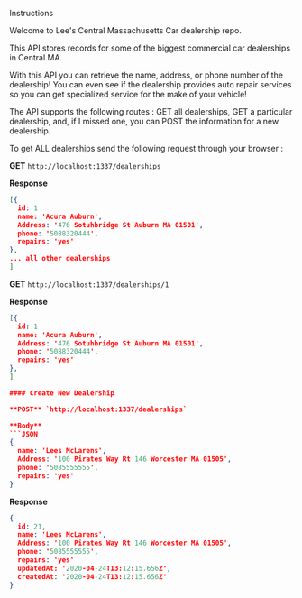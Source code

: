Instructions

Welcome to Lee's Central Massachusetts Car dealership repo. 

This API stores records for some of the biggest commercial car dealerships in Central MA.

With this API you can retrieve the name, address, or phone number of the dealership! You can even see if the dealership provides auto repair services so you can get specialized service for the make of your vehicle!

The API supports the following routes : GET all dealerships, GET a particular dealership, and, if I missed one, you can POST the information for a new dealership.

To get ALL dealerships send the following request through your browser : 

**GET** `http://localhost:1337/dealerships`

**Response**
```JSON
[{
  id: 1
  name: 'Acura Auburn',
  Address: '476 Sotuhbridge St Auburn MA 01501',
  phone: '5088320444',
  repairs: 'yes'
},
... all other dealerships
]
```


**GET** `http://localhost:1337/dealerships/1`

**Response**
```JSON
[{
  id: 1
  name: 'Acura Auburn',
  Address: '476 Sotuhbridge St Auburn MA 01501',
  phone: '5088320444',
  repairs: 'yes'
},
]

#### Create New Dealership

**POST** `http://localhost:1337/dealerships`

**Body**
```JSON
{
  name: 'Lees McLarens',
  Address: '100 Pirates Way Rt 146 Worcester MA 01505',
  phone: '5085555555',
  repairs: 'yes'
}
```

**Response**
```JSON
{
  id: 21,
  name: 'Lees McLarens',
  Address: '100 Pirates Way Rt 146 Worcester MA 01505',
  phone: '5085555555',
  repairs: 'yes'
  updatedAt: '2020-04-24T13:12:15.656Z',
  createdAt: '2020-04-24T13:12:15.656Z'
}
```